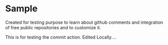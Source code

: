 # Sample
Created for testing purpose to learn about github comments and integration of free public repositories and to customize it.


This is for testing the commit action. Edited Locally....
